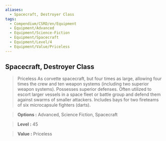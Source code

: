 ```yaml
---
aliases:
  - Spacecraft, Destroyer Class
tags:
  - Compendium/CSRD/en/Equipment
  - Equipment/Advanced
  - Equipment/Science-Fiction
  - Equipment/Spacecraft
  - Equipment/Level/4
  - Equipment/Value/Priceless
---
```

    
      
## Spacecraft, Destroyer Class    
      
>Priceless As corvette spacecraft, but four times as large, allowing four times the crew and ten weapon systems (including two superior weapon systems). Possesses superior defenses. Often utilized to escort larger vessels in a space fleet or battle group and defend them against swarms of smaller attackers. Includes bays for two fireteams of six microcapsule fighters (darts).     
    
> **Options :** Advanced, Science Fiction, Spacecraft      
> **Level :** 45     
> **Value :** Priceless